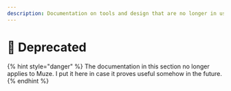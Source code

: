 ```yaml
---
description: Documentation on tools and design that are no longer in use.
---
```


# 🚮 Deprecated

{% hint style="danger" %}
The documentation in this section no longer applies to Muze.  I put it here in case it proves useful somehow in the future.
{% endhint %}
